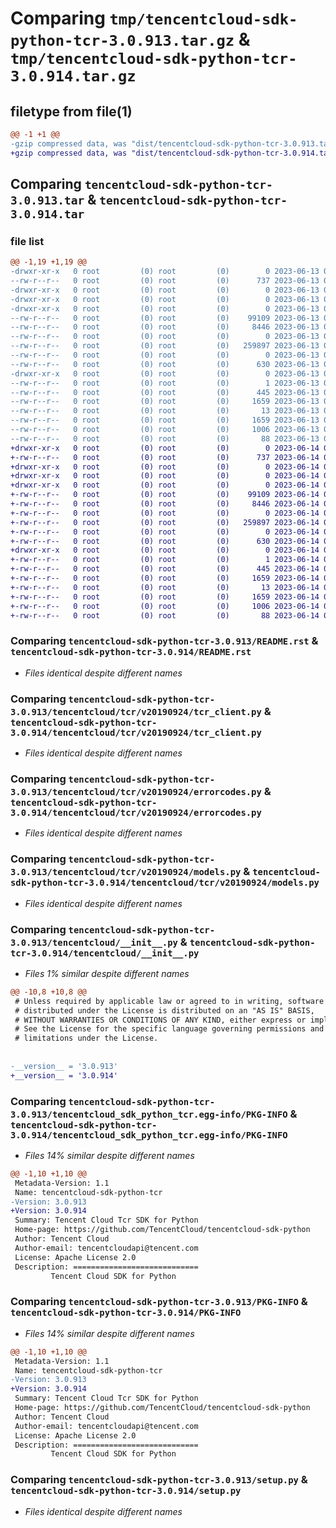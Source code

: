 # Comparing `tmp/tencentcloud-sdk-python-tcr-3.0.913.tar.gz` & `tmp/tencentcloud-sdk-python-tcr-3.0.914.tar.gz`

## filetype from file(1)

```diff
@@ -1 +1 @@
-gzip compressed data, was "dist/tencentcloud-sdk-python-tcr-3.0.913.tar", last modified: Tue Jun 13 02:26:07 2023, max compression
+gzip compressed data, was "dist/tencentcloud-sdk-python-tcr-3.0.914.tar", last modified: Wed Jun 14 00:35:11 2023, max compression
```

## Comparing `tencentcloud-sdk-python-tcr-3.0.913.tar` & `tencentcloud-sdk-python-tcr-3.0.914.tar`

### file list

```diff
@@ -1,19 +1,19 @@
-drwxr-xr-x   0 root         (0) root         (0)        0 2023-06-13 02:26:07.000000 tencentcloud-sdk-python-tcr-3.0.913/
--rw-r--r--   0 root         (0) root         (0)      737 2023-06-13 02:26:07.000000 tencentcloud-sdk-python-tcr-3.0.913/README.rst
-drwxr-xr-x   0 root         (0) root         (0)        0 2023-06-13 02:26:07.000000 tencentcloud-sdk-python-tcr-3.0.913/tencentcloud/
-drwxr-xr-x   0 root         (0) root         (0)        0 2023-06-13 02:26:07.000000 tencentcloud-sdk-python-tcr-3.0.913/tencentcloud/tcr/
-drwxr-xr-x   0 root         (0) root         (0)        0 2023-06-13 02:26:07.000000 tencentcloud-sdk-python-tcr-3.0.913/tencentcloud/tcr/v20190924/
--rw-r--r--   0 root         (0) root         (0)    99109 2023-06-13 02:26:07.000000 tencentcloud-sdk-python-tcr-3.0.913/tencentcloud/tcr/v20190924/tcr_client.py
--rw-r--r--   0 root         (0) root         (0)     8446 2023-06-13 02:26:07.000000 tencentcloud-sdk-python-tcr-3.0.913/tencentcloud/tcr/v20190924/errorcodes.py
--rw-r--r--   0 root         (0) root         (0)        0 2023-06-13 02:26:07.000000 tencentcloud-sdk-python-tcr-3.0.913/tencentcloud/tcr/v20190924/__init__.py
--rw-r--r--   0 root         (0) root         (0)   259897 2023-06-13 02:26:07.000000 tencentcloud-sdk-python-tcr-3.0.913/tencentcloud/tcr/v20190924/models.py
--rw-r--r--   0 root         (0) root         (0)        0 2023-06-13 02:26:07.000000 tencentcloud-sdk-python-tcr-3.0.913/tencentcloud/tcr/__init__.py
--rw-r--r--   0 root         (0) root         (0)      630 2023-06-13 02:26:07.000000 tencentcloud-sdk-python-tcr-3.0.913/tencentcloud/__init__.py
-drwxr-xr-x   0 root         (0) root         (0)        0 2023-06-13 02:26:07.000000 tencentcloud-sdk-python-tcr-3.0.913/tencentcloud_sdk_python_tcr.egg-info/
--rw-r--r--   0 root         (0) root         (0)        1 2023-06-13 02:26:07.000000 tencentcloud-sdk-python-tcr-3.0.913/tencentcloud_sdk_python_tcr.egg-info/dependency_links.txt
--rw-r--r--   0 root         (0) root         (0)      445 2023-06-13 02:26:07.000000 tencentcloud-sdk-python-tcr-3.0.913/tencentcloud_sdk_python_tcr.egg-info/SOURCES.txt
--rw-r--r--   0 root         (0) root         (0)     1659 2023-06-13 02:26:07.000000 tencentcloud-sdk-python-tcr-3.0.913/tencentcloud_sdk_python_tcr.egg-info/PKG-INFO
--rw-r--r--   0 root         (0) root         (0)       13 2023-06-13 02:26:07.000000 tencentcloud-sdk-python-tcr-3.0.913/tencentcloud_sdk_python_tcr.egg-info/top_level.txt
--rw-r--r--   0 root         (0) root         (0)     1659 2023-06-13 02:26:07.000000 tencentcloud-sdk-python-tcr-3.0.913/PKG-INFO
--rw-r--r--   0 root         (0) root         (0)     1006 2023-06-13 02:26:07.000000 tencentcloud-sdk-python-tcr-3.0.913/setup.py
--rw-r--r--   0 root         (0) root         (0)       88 2023-06-13 02:26:07.000000 tencentcloud-sdk-python-tcr-3.0.913/setup.cfg
+drwxr-xr-x   0 root         (0) root         (0)        0 2023-06-14 00:35:11.000000 tencentcloud-sdk-python-tcr-3.0.914/
+-rw-r--r--   0 root         (0) root         (0)      737 2023-06-14 00:35:11.000000 tencentcloud-sdk-python-tcr-3.0.914/README.rst
+drwxr-xr-x   0 root         (0) root         (0)        0 2023-06-14 00:35:11.000000 tencentcloud-sdk-python-tcr-3.0.914/tencentcloud/
+drwxr-xr-x   0 root         (0) root         (0)        0 2023-06-14 00:35:11.000000 tencentcloud-sdk-python-tcr-3.0.914/tencentcloud/tcr/
+drwxr-xr-x   0 root         (0) root         (0)        0 2023-06-14 00:35:11.000000 tencentcloud-sdk-python-tcr-3.0.914/tencentcloud/tcr/v20190924/
+-rw-r--r--   0 root         (0) root         (0)    99109 2023-06-14 00:35:11.000000 tencentcloud-sdk-python-tcr-3.0.914/tencentcloud/tcr/v20190924/tcr_client.py
+-rw-r--r--   0 root         (0) root         (0)     8446 2023-06-14 00:35:11.000000 tencentcloud-sdk-python-tcr-3.0.914/tencentcloud/tcr/v20190924/errorcodes.py
+-rw-r--r--   0 root         (0) root         (0)        0 2023-06-14 00:35:11.000000 tencentcloud-sdk-python-tcr-3.0.914/tencentcloud/tcr/v20190924/__init__.py
+-rw-r--r--   0 root         (0) root         (0)   259897 2023-06-14 00:35:11.000000 tencentcloud-sdk-python-tcr-3.0.914/tencentcloud/tcr/v20190924/models.py
+-rw-r--r--   0 root         (0) root         (0)        0 2023-06-14 00:35:11.000000 tencentcloud-sdk-python-tcr-3.0.914/tencentcloud/tcr/__init__.py
+-rw-r--r--   0 root         (0) root         (0)      630 2023-06-14 00:35:11.000000 tencentcloud-sdk-python-tcr-3.0.914/tencentcloud/__init__.py
+drwxr-xr-x   0 root         (0) root         (0)        0 2023-06-14 00:35:11.000000 tencentcloud-sdk-python-tcr-3.0.914/tencentcloud_sdk_python_tcr.egg-info/
+-rw-r--r--   0 root         (0) root         (0)        1 2023-06-14 00:35:11.000000 tencentcloud-sdk-python-tcr-3.0.914/tencentcloud_sdk_python_tcr.egg-info/dependency_links.txt
+-rw-r--r--   0 root         (0) root         (0)      445 2023-06-14 00:35:11.000000 tencentcloud-sdk-python-tcr-3.0.914/tencentcloud_sdk_python_tcr.egg-info/SOURCES.txt
+-rw-r--r--   0 root         (0) root         (0)     1659 2023-06-14 00:35:11.000000 tencentcloud-sdk-python-tcr-3.0.914/tencentcloud_sdk_python_tcr.egg-info/PKG-INFO
+-rw-r--r--   0 root         (0) root         (0)       13 2023-06-14 00:35:11.000000 tencentcloud-sdk-python-tcr-3.0.914/tencentcloud_sdk_python_tcr.egg-info/top_level.txt
+-rw-r--r--   0 root         (0) root         (0)     1659 2023-06-14 00:35:11.000000 tencentcloud-sdk-python-tcr-3.0.914/PKG-INFO
+-rw-r--r--   0 root         (0) root         (0)     1006 2023-06-14 00:35:11.000000 tencentcloud-sdk-python-tcr-3.0.914/setup.py
+-rw-r--r--   0 root         (0) root         (0)       88 2023-06-14 00:35:11.000000 tencentcloud-sdk-python-tcr-3.0.914/setup.cfg
```

### Comparing `tencentcloud-sdk-python-tcr-3.0.913/README.rst` & `tencentcloud-sdk-python-tcr-3.0.914/README.rst`

 * *Files identical despite different names*

### Comparing `tencentcloud-sdk-python-tcr-3.0.913/tencentcloud/tcr/v20190924/tcr_client.py` & `tencentcloud-sdk-python-tcr-3.0.914/tencentcloud/tcr/v20190924/tcr_client.py`

 * *Files identical despite different names*

### Comparing `tencentcloud-sdk-python-tcr-3.0.913/tencentcloud/tcr/v20190924/errorcodes.py` & `tencentcloud-sdk-python-tcr-3.0.914/tencentcloud/tcr/v20190924/errorcodes.py`

 * *Files identical despite different names*

### Comparing `tencentcloud-sdk-python-tcr-3.0.913/tencentcloud/tcr/v20190924/models.py` & `tencentcloud-sdk-python-tcr-3.0.914/tencentcloud/tcr/v20190924/models.py`

 * *Files identical despite different names*

### Comparing `tencentcloud-sdk-python-tcr-3.0.913/tencentcloud/__init__.py` & `tencentcloud-sdk-python-tcr-3.0.914/tencentcloud/__init__.py`

 * *Files 1% similar despite different names*

```diff
@@ -10,8 +10,8 @@
 # Unless required by applicable law or agreed to in writing, software
 # distributed under the License is distributed on an "AS IS" BASIS,
 # WITHOUT WARRANTIES OR CONDITIONS OF ANY KIND, either express or implied.
 # See the License for the specific language governing permissions and
 # limitations under the License.
 
 
-__version__ = '3.0.913'
+__version__ = '3.0.914'
```

### Comparing `tencentcloud-sdk-python-tcr-3.0.913/tencentcloud_sdk_python_tcr.egg-info/PKG-INFO` & `tencentcloud-sdk-python-tcr-3.0.914/tencentcloud_sdk_python_tcr.egg-info/PKG-INFO`

 * *Files 14% similar despite different names*

```diff
@@ -1,10 +1,10 @@
 Metadata-Version: 1.1
 Name: tencentcloud-sdk-python-tcr
-Version: 3.0.913
+Version: 3.0.914
 Summary: Tencent Cloud Tcr SDK for Python
 Home-page: https://github.com/TencentCloud/tencentcloud-sdk-python
 Author: Tencent Cloud
 Author-email: tencentcloudapi@tencent.com
 License: Apache License 2.0
 Description: ============================
         Tencent Cloud SDK for Python
```

### Comparing `tencentcloud-sdk-python-tcr-3.0.913/PKG-INFO` & `tencentcloud-sdk-python-tcr-3.0.914/PKG-INFO`

 * *Files 14% similar despite different names*

```diff
@@ -1,10 +1,10 @@
 Metadata-Version: 1.1
 Name: tencentcloud-sdk-python-tcr
-Version: 3.0.913
+Version: 3.0.914
 Summary: Tencent Cloud Tcr SDK for Python
 Home-page: https://github.com/TencentCloud/tencentcloud-sdk-python
 Author: Tencent Cloud
 Author-email: tencentcloudapi@tencent.com
 License: Apache License 2.0
 Description: ============================
         Tencent Cloud SDK for Python
```

### Comparing `tencentcloud-sdk-python-tcr-3.0.913/setup.py` & `tencentcloud-sdk-python-tcr-3.0.914/setup.py`

 * *Files identical despite different names*

